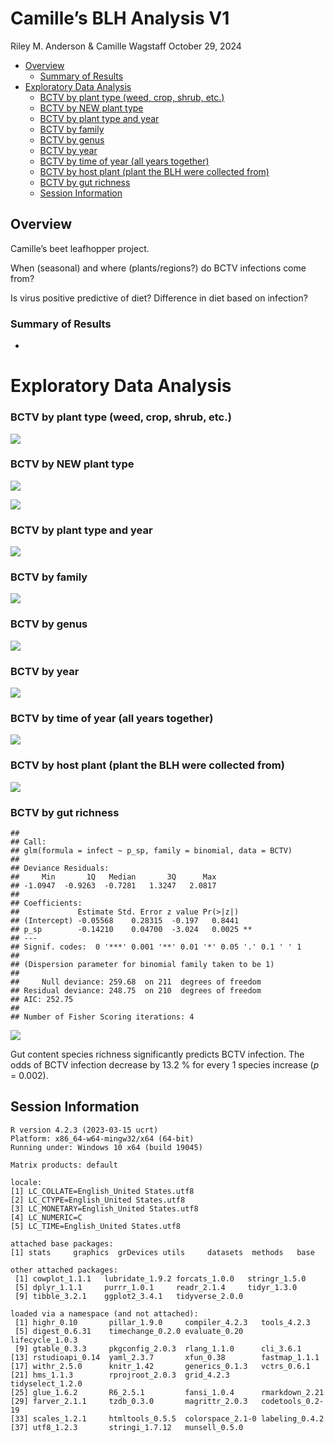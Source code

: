 Camille’s BLH Analysis V1
================
Riley M. Anderson & Camille Wagstaff
October 29, 2024

  

- [Overview](#overview)
  - [Summary of Results](#summary-of-results)
- [Exploratory Data Analysis](#exploratory-data-analysis)
  - [BCTV by plant type (weed, crop, shrub,
    etc.)](#bctv-by-plant-type-weed-crop-shrub-etc)
  - [BCTV by NEW plant type](#bctv-by-new-plant-type)
  - [BCTV by plant type and year](#bctv-by-plant-type-and-year)
  - [BCTV by family](#bctv-by-family)
  - [BCTV by genus](#bctv-by-genus)
  - [BCTV by year](#bctv-by-year)
  - [BCTV by time of year (all years
    together)](#bctv-by-time-of-year-all-years-together)
  - [BCTV by host plant (plant the BLH were collected
    from)](#bctv-by-host-plant-plant-the-blh-were-collected-from)
  - [BCTV by gut richness](#bctv-by-gut-richness)
  - [Session Information](#session-information)

## Overview

Camille’s beet leafhopper project.

When (seasonal) and where (plants/regions?) do BCTV infections come
from?

Is virus positive predictive of diet? Difference in diet based on
infection?

### Summary of Results

- 

# Exploratory Data Analysis

### BCTV by plant type (weed, crop, shrub, etc.)

![](BLHv1_files/figure-gfm/planttype_by_BCTV-1.png)<!-- -->

### BCTV by NEW plant type

![](BLHv1_files/figure-gfm/planttype_by_BCTV_1-1.png)<!-- -->

![](BLHv1_files/figure-gfm/BCTV_and_healthy_plot1-1.png)<!-- -->

### BCTV by plant type and year

![](BLHv1_files/figure-gfm/planttype_by_BCTV_year-1.png)<!-- -->

### BCTV by family

![](BLHv1_files/figure-gfm/family_by_BCTV-1.png)<!-- -->

### BCTV by genus

![](BLHv1_files/figure-gfm/genus_by_BCTV-1.png)<!-- -->

### BCTV by year

![](BLHv1_files/figure-gfm/year_by_BCTV-1.png)<!-- -->

### BCTV by time of year (all years together)

![](BLHv1_files/figure-gfm/timeperiod_by_BCTV-1.png)<!-- -->

### BCTV by host plant (plant the BLH were collected from)

![](BLHv1_files/figure-gfm/hostplant_by_BCTV-1.png)<!-- -->

### BCTV by gut richness

    ## 
    ## Call:
    ## glm(formula = infect ~ p_sp, family = binomial, data = BCTV)
    ## 
    ## Deviance Residuals: 
    ##     Min       1Q   Median       3Q      Max  
    ## -1.0947  -0.9263  -0.7281   1.3247   2.0817  
    ## 
    ## Coefficients:
    ##             Estimate Std. Error z value Pr(>|z|)   
    ## (Intercept) -0.05568    0.28315  -0.197   0.8441   
    ## p_sp        -0.14210    0.04700  -3.024   0.0025 **
    ## ---
    ## Signif. codes:  0 '***' 0.001 '**' 0.01 '*' 0.05 '.' 0.1 ' ' 1
    ## 
    ## (Dispersion parameter for binomial family taken to be 1)
    ## 
    ##     Null deviance: 259.68  on 211  degrees of freedom
    ## Residual deviance: 248.75  on 210  degrees of freedom
    ## AIC: 252.75
    ## 
    ## Number of Fisher Scoring iterations: 4

![](BLHv1_files/figure-gfm/BCTV_gut_richness-1.png)<!-- -->

Gut content species richness significantly predicts BCTV infection. The
odds of BCTV infection decrease by 13.2 % for every 1 species increase
(*p* = 0.002).

## Session Information

    R version 4.2.3 (2023-03-15 ucrt)
    Platform: x86_64-w64-mingw32/x64 (64-bit)
    Running under: Windows 10 x64 (build 19045)

    Matrix products: default

    locale:
    [1] LC_COLLATE=English_United States.utf8 
    [2] LC_CTYPE=English_United States.utf8   
    [3] LC_MONETARY=English_United States.utf8
    [4] LC_NUMERIC=C                          
    [5] LC_TIME=English_United States.utf8    

    attached base packages:
    [1] stats     graphics  grDevices utils     datasets  methods   base     

    other attached packages:
     [1] cowplot_1.1.1   lubridate_1.9.2 forcats_1.0.0   stringr_1.5.0  
     [5] dplyr_1.1.1     purrr_1.0.1     readr_2.1.4     tidyr_1.3.0    
     [9] tibble_3.2.1    ggplot2_3.4.1   tidyverse_2.0.0

    loaded via a namespace (and not attached):
     [1] highr_0.10       pillar_1.9.0     compiler_4.2.3   tools_4.2.3     
     [5] digest_0.6.31    timechange_0.2.0 evaluate_0.20    lifecycle_1.0.3 
     [9] gtable_0.3.3     pkgconfig_2.0.3  rlang_1.1.0      cli_3.6.1       
    [13] rstudioapi_0.14  yaml_2.3.7       xfun_0.38        fastmap_1.1.1   
    [17] withr_2.5.0      knitr_1.42       generics_0.1.3   vctrs_0.6.1     
    [21] hms_1.1.3        rprojroot_2.0.3  grid_4.2.3       tidyselect_1.2.0
    [25] glue_1.6.2       R6_2.5.1         fansi_1.0.4      rmarkdown_2.21  
    [29] farver_2.1.1     tzdb_0.3.0       magrittr_2.0.3   codetools_0.2-19
    [33] scales_1.2.1     htmltools_0.5.5  colorspace_2.1-0 labeling_0.4.2  
    [37] utf8_1.2.3       stringi_1.7.12   munsell_0.5.0   
